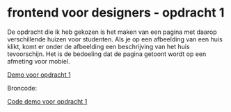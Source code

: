 # frontend voor designers - opdracht 1

De opdracht die ik heb gekozen is het maken van een pagina met daarop verschillende huizen voor studenten. Als je op een afbeelding van een huis klikt, komt er onder de afbeelding een beschrijving van het huis tevoorschijn. Het is de bedoeling dat de pagina getoont wordt op een afmeting voor mobiel.

[Demo voor opdracht 1](https://simonderooij.github.io/frontendvoordesigners/opdracht1/v4/)


Broncode:

[Code demo voor opdracht 1](https://github.com/Simonderooij/frontendvoordesigners/blob/master/opdracht1/v4/)
